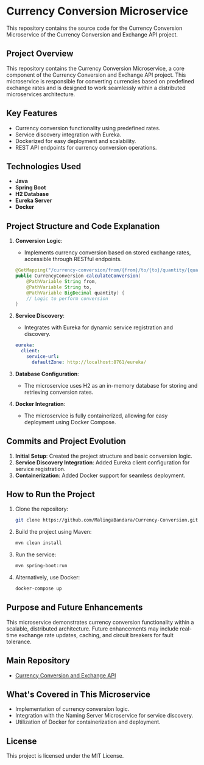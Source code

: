 # Currency Conversion Microservice

This repository contains the source code for the Currency Conversion Microservice of the Currency Conversion and Exchange API project. 

## Project Overview

This repository contains the Currency Conversion Microservice, a core component of the Currency Conversion and Exchange API project. This microservice is responsible for converting currencies based on predefined exchange rates and is designed to work seamlessly within a distributed microservices architecture.

## Key Features

- Currency conversion functionality using predefined rates.
- Service discovery integration with Eureka.
- Dockerized for easy deployment and scalability.
- REST API endpoints for currency conversion operations.

## Technologies Used

- **Java**
- **Spring Boot**
- **H2 Database**
- **Eureka Server**
- **Docker**

## Project Structure and Code Explanation

1. **Conversion Logic**:
   - Implements currency conversion based on stored exchange rates, accessible through RESTful endpoints.
   ```java
   @GetMapping("/currency-conversion/from/{from}/to/{to}/quantity/{quantity}")
   public CurrencyConversion calculateConversion(
       @PathVariable String from,
       @PathVariable String to,
       @PathVariable BigDecimal quantity) {
       // Logic to perform conversion
   }
   ```

2. **Service Discovery**:
   - Integrates with Eureka for dynamic service registration and discovery.
   ```yaml
   eureka:
     client:
       service-url:
         defaultZone: http://localhost:8761/eureka/
   ```

3. **Database Configuration**:
   - The microservice uses H2 as an in-memory database for storing and retrieving conversion rates.

4. **Docker Integration**:
   - The microservice is fully containerized, allowing for easy deployment using Docker Compose.

## Commits and Project Evolution

1. **Initial Setup**: Created the project structure and basic conversion logic.
2. **Service Discovery Integration**: Added Eureka client configuration for service registration.
3. **Containerization**: Added Docker support for seamless deployment.

## How to Run the Project

1. Clone the repository:
   ```bash
   git clone https://github.com/MalingaBandara/Currency-Conversion.git
   ```
2. Build the project using Maven:
   ```bash
   mvn clean install
   ```
3. Run the service:
   ```bash
   mvn spring-boot:run
   ```
4. Alternatively, use Docker:
   ```bash
   docker-compose up
   ```

## Purpose and Future Enhancements

This microservice demonstrates currency conversion functionality within a scalable, distributed architecture. Future enhancements may include real-time exchange rate updates, caching, and circuit breakers for fault tolerance.

## Main Repository

- [Currency Conversion and Exchange API](https://github.com/MalingaBandara/Currency-Conversion-Exchange-Microservices)

## What's Covered in This Microservice

- Implementation of currency conversion logic.
- Integration with the Naming Server Microservice for service discovery.
- Utilization of Docker for containerization and deployment.


## License

This project is licensed under the MIT License.
